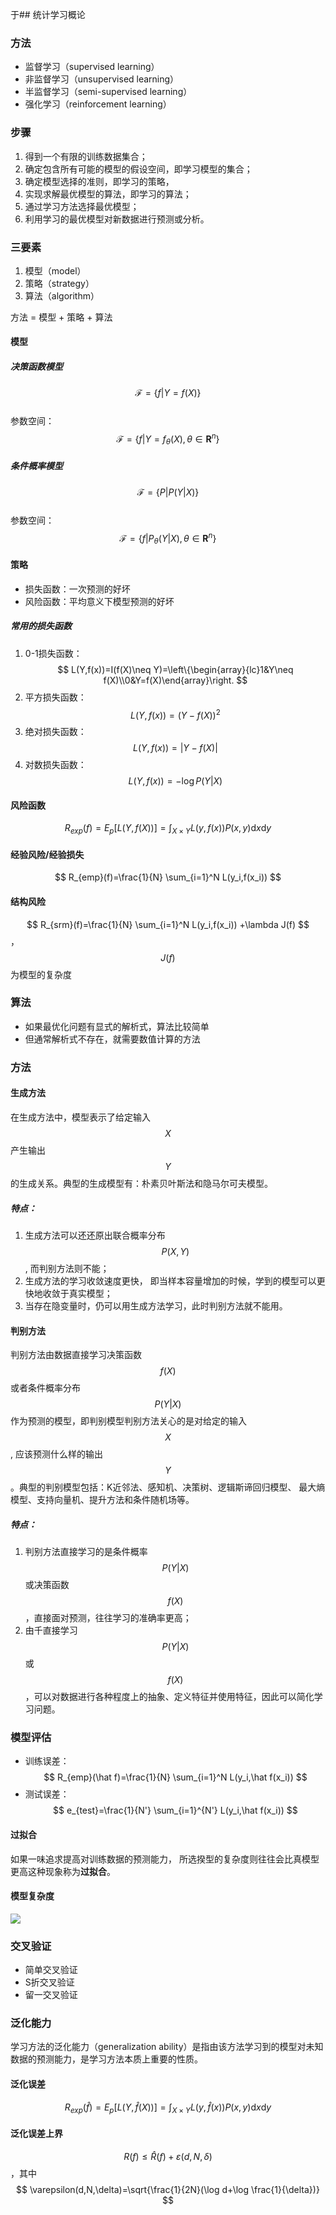于## 统计学习概论

### 方法

* 监督学习（supervised learning）
* 非监督学习（unsupervised learning）
* 半监督学习（semi-supervised learning）
* 强化学习（reinforcement learning）

### 步骤

1. 得到一个有限的训练数据集合；
2. 确定包含所有可能的模型的假设空间，即学习模型的集合；
3. 确定模型选择的准则，即学习的策略，
4. 实现求解最优模型的算法，即学习的算法；
5. 通过学习方法选择最优模型；
6. 利用学习的最优模型对新数据进行预测或分析。

### 三要素

1. 模型（model）
2. 策略（strategy）
3. 算法（algorithm）

方法 = 模型 + 策略 + 算法

#### 模型

##### 决策函数模型

$$ \mathcal{F}=\{f|Y=f(X)\} $$  
参数空间：$$ \mathcal{F}=\{f|Y=f_\theta(X),\theta\in{\mathbf{R}^n}\} $$

##### 条件概率模型

$$ \mathcal{F}=\{P|P(Y|X)\} $$  
参数空间：$$ \mathcal{F}=\{f|P_\theta(Y|X),\theta\in{\mathbf{R}^n}\} $$

#### 策略

* 损失函数：一次预测的好坏
* 风险函数：平均意义下模型预测的好坏

##### 常用的损失函数

1. 0-1损失函数：$$ L(Y,f(x))=I(f(X)\neq Y)=\left\{\begin{array}{lc}1&Y\neq f(X)\\0&Y=f(X)\end{array}\right. $$
2. 平方损失函数：$$ L(Y,f(x))=(Y-f(X))^2 $$
3. 绝对损失函数：$$ L(Y,f(x))=|Y-f(X)| $$
4. 对数损失函数：$$ L(Y,f(x))=-\log {P(Y|X)} $$

#### 风险函数

$$ R_{exp}(f)=E_p[L(Y,f(X))]=\int_{X\times Y}L(y,f(x))P(x,y)\mathrm{d}x \mathrm{d}y $$

#### 经验风险/经验损失

$$ R_{emp}(f)=\frac{1}{N} \sum_{i=1}^N L(y_i,f(x_i)) $$

#### 结构风险

$$ R_{srm}(f)=\frac{1}{N} \sum_{i=1}^N L(y_i,f(x_i)) +\lambda J(f) $$，$$J(f) $$为模型的复杂度

### 算法

* 如果最优化问题有显式的解析式，算法比较简单
* 但通常解析式不存在，就需要数值计算的方法

### 方法

#### 生成方法

在生成方法中，模型表示了给定输入$$X$$产生输出$$Y$$的生成关系。典型的生成模型有：朴素贝叶斯法和隐马尔可夫模型。

##### 特点：

1. 生成方法可以还还原出联合概率分布$$P(X,Y)$$, 而判别方法则不能；
2. 生成方法的学习收敛速度更快， 即当样本容量增加的时候，学到的模型可以更快地收敛于真实模型；
3. 当存在隐变量时，仍可以用生成方法学习，此时判别方法就不能用。

#### 判别方法

判别方法由数据直接学习决策函数$$f(X)$$或者条件概率分布$$P(Y|X)$$作为预测的模型，即判别模型判别方法关心的是对给定的输入$$X$$, 应该预测什么样的输出$$Y$$。典型的判别模型包括：K近邻法、感知机、决策树、逻辑斯谛回归模型、 最大熵模型、支持向量机、提升方法和条件随机场等。

##### 特点：

1. 判别方法直接学习的是条件概率$$P(Y|X)$$或决策函数$$f(X)$$，直接面对预测，往往学习的准确率更高；
2. 由千直接学习$$P(Y|X)$$或$$f(X)$$，可以对数据进行各种程度上的抽象、定义特征并使用特征，因此可以简化学习问题。

### 模型评估

* 训练误差：$$ R_{emp}(\hat f)=\frac{1}{N} \sum_{i=1}^N L(y_i,\hat f(x_i)) $$
* 测试误差：$$ e_{test}=\frac{1}{N'} \sum_{i=1}^{N'} L(y_i,\hat f(x_i)) $$

#### 过拟合

如果一味追求提高对训练数据的预测能力， 所选揆型的复杂度则往往会比真模型更高这种现象称为**过拟合**。

#### 模型复杂度

![](/assets/var_bias_sample.png)

### 交叉验证

* 简单交叉验证
* S折交叉验证
* 留一交叉验证

### 泛化能力
学习方法的泛化能力（generalization ability）是指由该方法学习到的模型对未知数据的预测能力，是学习方法本质上重要的性质。

#### 泛化误差

$$ R_{exp}(\hat f)=E_p[L(Y,\hat f(X))]=\int_{X\times Y}L(y,\hat f(x))P(x,y)\mathrm{d}x \mathrm{d}y $$

#### 泛化误差上界

$$ R(f)\le \hat R(f) + \varepsilon(d,N,\delta) $$，其中$$ \varepsilon(d,N,\delta)=\sqrt{\frac{1}{2N}(\log d+\log \frac{1}{\delta})} $$